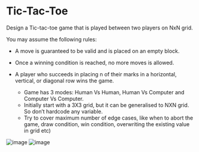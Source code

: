 # Tic-Tac-Toe

Design a Tic-tac-toe game that is played between two players on NxN grid.

You may assume the following rules:

- A move is guaranteed to be valid and is placed on an empty block.
- Once a winning condition is reached, no more moves is allowed.
- A player who succeeds in placing n of their marks in a horizontal, vertical, or diagonal row wins the game.

    * Game has 3 modes: Human Vs Human, Human Vs Computer and Computer Vs Computer.
    * Initially start with a 3X3 grid, but it can be generalised to NXN grid. So don’t hardcode any variable.
    * Try to cover maximum number of edge cases, like when to abort the game, draw condition, win condition, overwriting the existing value in grid etc)

![image](https://user-images.githubusercontent.com/8271393/129313858-ecb4ab52-5616-4443-b0d5-33e19ea20055.png)
![image](https://user-images.githubusercontent.com/8271393/129313887-ade63dd9-28c1-4d3a-931c-ccd0505d970d.png)
